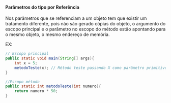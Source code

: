 #### Parâmetros do tipo por Referência

Nos parâmetros que se referenciam a um objeto tem que existir um tratamento diferente, pois não são gerado cópias do objeto, o argumento do escopo principal e o parâmetro no escopo do método estão apontando para o mesmo objeto, o mesmo endereço de memória.

EX:

```java
// Escopo principal
public static void main(String[] args){
	int x = 5;
	metodoTeste(x); // Método teste passando X como parâmetro primitivo
}

//Escopo método
public static int metodoTeste(int numero){
	return numero * 50;
}
```